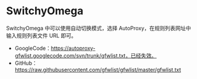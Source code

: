 # SwitchyOmega

SwitchyOmega 中可以使用自动切换模式，选择 AutoProxy，在规则列表网址中输入规则列表文件 URL 即可。

- GoogleCode：https://autoproxy-gfwlist.googlecode.com/svn/trunk/gfwlist.txt，已经失效。
- GitHub：https://raw.githubusercontent.com/gfwlist/gfwlist/master/gfwlist.txt
